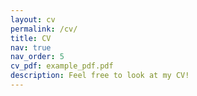 ```yaml
---
layout: cv
permalink: /cv/
title: CV
nav: true
nav_order: 5
cv_pdf: example_pdf.pdf
description: Feel free to look at my CV!
---
```

